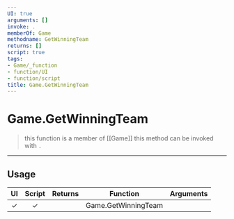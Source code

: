 ```yaml
---
UI: true
arguments: []
invoke: .
memberOf: Game
methodname: GetWinningTeam
returns: []
script: true
tags:
- Game/_function
- function/UI
- function/script
title: Game.GetWinningTeam
---
```

# Game.GetWinningTeam
> this function is a member of [[Game]]
> this method can be invoked with `.`
-----
## Usage
|  UI | Script | Returns | Function | Arguments |
|:---:|:------:|-------:|:--------:|:---------|
|✓|✓||Game.GetWinningTeam||
